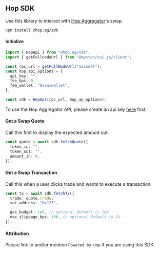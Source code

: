 ## Hop SDK

Use this library to interact with [Hop Aggregator](hop.ag)'s swap.

`npm install @hop.ag/sdk`

#### Initialize

```typescript
import { HopApi } from "@hop.ag/sdk";
import { getFullnodeUrl } from "@mysten/sui.js/client";

const rpc_url = getFullNodeUrl("mainnet");
const hop_api_options = {
  api_key: "",
  fee_bps: 0,
  fee_wallet: "0xsuiwallet",
};

const sdk = HopApi(rpc_url, hop_ap_options);
```

To use the Hop Aggregator API, please create an api key [here](https://hop.ag) first.

#### Get a Swap Quote

Call this first to display the expected amount out.

```typescript
const quote = await sdk.fetchQuote({
  token_in: "",
  token_out: "",
  amount_in: 0,
});
```

#### Get a Swap Transaction

Call this when a user clicks trade and wants to execute a transaction.

```typescript
const tx = await sdk.fetchTx({
  trade: quote.trade,
  sui_address: "0x123",

  gas_budget: 1e9, // optional default is 1e9
  max_slippage_bps: 100, // optional default is 1%
});
```

#### Attribution

Please link to and/or mention `Powered by Hop` if you are using this SDK.
